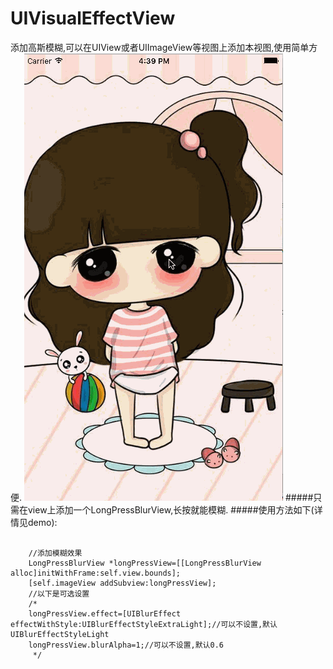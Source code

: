 # UIVisualEffectView
添加高斯模糊,可以在UIView或者UIImageView等视图上添加本视图,使用简单方便.
![2](https://github.com/shibiao/UIVisualEffectView/blob/master/2.gif)
#####只需在view上添加一个LongPressBlurView,长按就能模糊.
#####使用方法如下(详情见demo):
```
 
    //添加模糊效果
    LongPressBlurView *longPressView=[[LongPressBlurView alloc]initWithFrame:self.view.bounds];
    [self.imageView addSubview:longPressView];
    //以下是可选设置
    /*
    longPressView.effect=[UIBlurEffect effectWithStyle:UIBlurEffectStyleExtraLight];//可以不设置,默认UIBlurEffectStyleLight
    longPressView.blurAlpha=1;//可以不设置,默认0.6
     */

```

